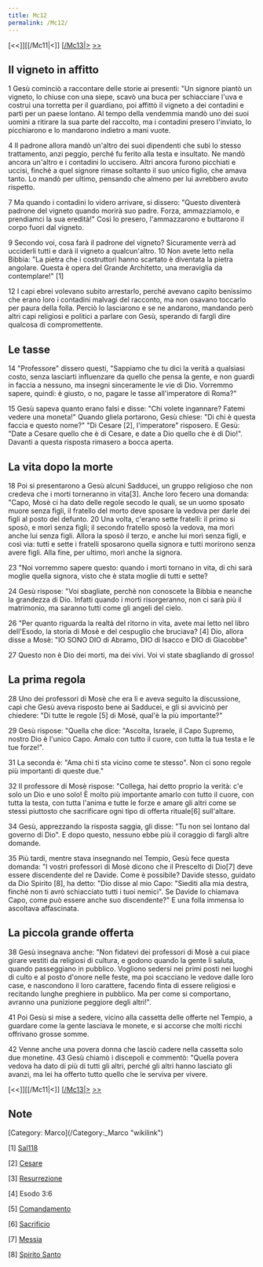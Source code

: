 ```yaml
---
title: Mc12
permalink: /Mc12/
---
```


[<<]][[/Mc11|<]] [[/Mc13|>](/Mc01 "wikilink") [&gt;&gt;](/Lc01 "wikilink")

Il vigneto in affitto
---------------------

1 Gesù cominciò a raccontare delle storie ai presenti: "Un signore piantò un vigneto, lo chiuse con una siepe, scavò una buca per schiacciare l'uva e costruì una torretta per il guardiano, poi affittò il vigneto a dei contadini e partì per un paese lontano. Al tempo della vendemmia mandò uno dei suoi uomini a ritirare la sua parte del raccolto, ma i contadini presero l'inviato, lo picchiarono e lo mandarono indietro a mani vuote.

4 Il padrone allora mandò un'altro dei suoi dipendenti che subì lo stesso trattamento, anzi peggio, perché fu ferito alla testa e insultato. Ne mandò ancora un'altro e i contadini lo uccisero. Altri ancora furono picchiati e uccisi, finché a quel signore rimase soltanto il suo unico figlio, che amava tanto. Lo mandò per ultimo, pensando che almeno per lui avrebbero avuto rispetto.

7 Ma quando i contadini lo videro arrivare, si dissero: "Questo diventerà padrone del vigneto quando morirà suo padre. Forza, ammazziamolo, e prendiamci la sua eredità!" Così lo presero, l'ammazzarono e buttarono il corpo fuori dal vigneto.

9 Secondo voi, cosa farà il padrone del vigneto? Sicuramente verrà ad ucciderli tutti e darà il vigneto a qualcun'altro. 10 Non avete letto nella Bibbia: "La pietra che i costruttori hanno scartato è diventata la pietra angolare. Questa è opera del Grande Architetto, una meraviglia da contemplare!" [1]

12 I capi ebrei volevano subito arrestarlo, perché avevano capito benissimo che erano loro i contadini malvagi del racconto, ma non osavano toccarlo per paura della folla. Perciò lo lasciarono e se ne andarono, mandando però altri capi religiosi e politici a parlare con Gesù, sperando di fargli dire qualcosa di compromettente.

Le tasse
--------

14 "Professore" dissero questi, "Sappiamo che tu dici la verità a qualsiasi costo, senza lasciarti influenzare da quello che pensa la gente, e non guardi in faccia a nessuno, ma insegni sinceramente le vie di Dio. Vorremmo sapere, quindi: è giusto, o no, pagare le tasse all'imperatore di Roma?"

15 Gesù sapeva quanto erano falsi e disse: "Chi volete ingannare? Fatemi vedere una moneta!" Quando gliela portarono, Gesù chiese: "Di chi è questa faccia e questo nome?" "Di Cesare [2], l'imperatore" risposero. E Gesù: "Date a Cesare quello che è di Cesare, e date a Dio quello che è di Dio!". Davanti a questa risposta rimasero a bocca aperta.

La vita dopo la morte
---------------------

18 Poi si presentarono a Gesù alcuni Sadducei, un gruppo religioso che non credeva che i morti torneranno in vita[3]. Anche loro fecero una domanda: "Capo, Mosè ci ha dato delle regole secodo le quali, se un uomo sposato muore senza figli, il fratello del morto deve sposare la vedova per darle dei figli al posto del defunto. 20 Una volta, c'erano sette fratelli: il primo si sposò, e morì senza figli; il secondo fratello sposò la vedova, ma morì anche lui senza figli. Allora la sposò il terzo, e anche lui morì senza figli, e così via: tutti e sette i fratelli sposarono quella signora e tutti morirono senza avere figli. Alla fine, per ultimo, morì anche la signora.

23 "Noi vorremmo sapere questo: quando i morti tornano in vita, di chi sarà moglie quella signora, visto che è stata moglie di tutti e sette?

24 Gesù rispose: "Voi sbagliate, perchè non conoscete la Bibbia e neanche la grandezza di Dio. Infatti quando i morti risorgeranno, non ci sarà più il matrimonio, ma saranno tutti come gli angeli del cielo.

26 "Per quanto riguarda la realtà del ritorno in vita, avete mai letto nel libro dell'Esodo, la storia di Mosè e del cespuglio che bruciava? [4] Dio, allora disse a Mosè: "IO SONO DIO di Abramo, DIO di Isacco e DIO di Giacobbe"

27 Questo non è Dio dei morti, ma dei vivi. Voi vi state sbagliando di grosso!

La prima regola
---------------

28 Uno dei professori di Mosè che era lì e aveva seguito la discussione, capì che Gesù aveva risposto bene ai Sadducei, e gli si avvicinò per chiedere: "Di tutte le regole [5] di Mosè, qual'è la più importante?"

29 Gesù rispose: "Quella che dice: "Ascolta, Israele, il Capo Supremo, nostro Dio è l'unico Capo. Amalo con tutto il cuore, con tutta la tua testa e le tue forze!".

31 La seconda è: "Ama chi ti sta vicino come te stesso". Non ci sono regole più importanti di queste due."

32 Il professore di Mosè rispose: "Collega, hai detto proprio la verità: c'e solo un Dio e uno solo! È molto più importante amarlo con tutto il cuore, con tutta la testa, con tutta l'anima e tutte le forze e amare gli altri come se stessi piuttosto che sacrificare ogni tipo di offerta rituale[6] sull'altare.

34 Gesù, apprezzando la risposta saggia, gli disse: "Tu non sei lontano dal governo di Dio". E dopo questo, nessuno ebbe più il coraggio di fargli altre domande.

35 Più tardi, mentre stava insegnando nel Tempio, Gesù fece questa domanda: "I vostri professori di Mosè dicono che il Prescelto di Dio[7] deve essere discendente del re Davide. Come è possibile? Davide stesso, guidato da Dio Spirito [8], ha detto: "Dio disse al mio Capo: "Siediti alla mia destra, finché non ti avrò schiacciato tutti i tuoi nemici". Se Davide lo chiamava Capo, come può essere anche suo discendente?" E una folla immensa lo ascoltava affascinata.

La piccola grande offerta
-------------------------

38 Gesù insegnava anche: "Non fidatevi dei professori di Mosè a cui piace girare vestiti da religiosi di cultura, e godono quando la gente li saluta, quando passeggiano in pubblico. Vogliono sedersi nei primi posti nei luoghi di culto e al posto d'onore nelle feste, ma poi scacciano le vedove dalle loro case, e nascondono il loro carattere, facendo finta di essere religiosi e recitando lunghe preghiere in pubblico. Ma per come si comportano, avranno una punizione peggiore degli altri!".

41 Poi Gesù si mise a sedere, vicino alla cassetta delle offerte nel Tempio, a guardare come la gente lasciava le monete, e si accorse che molti ricchi offrivano grosse somme.

42 Venne anche una povera donna che lasciò cadere nella cassetta solo due monetine. 43 Gesù chiamò i discepoli e commentò: "Quella povera vedova ha dato di più di tutti gli altri, perché gli altri hanno lasciato gli avanzi, ma lei ha offerto tutto quello che le serviva per vivere.

[<<]][[/Mc11|<]] [[/Mc13|>](/Mc01 "wikilink") [&gt;&gt;](/Lc01 "wikilink")

Note
----

<references>
</references>
[Category: Marco](/Category:_Marco "wikilink")

[1] [Sal118](/Sal118 "wikilink")

[2] [Cesare](/G/Cesare "wikilink")

[3] [Resurrezione](/G/Resurrezione "wikilink")

[4] Esodo 3:6

[5] [Comandamento](/G/Comandamento "wikilink")

[6] [Sacrificio](/G/Sacrificio "wikilink")

[7] [Messia](/G/Messia "wikilink")

[8] [Spirito Santo](/G/Spirito_Santo "wikilink")
